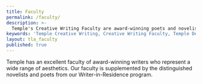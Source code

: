 ```yaml
---
title: Faculty
permalink: /faculty/
description: >-
  Temple's Creative Writing Faculty are award-winning poets and novelists. They are supplemented by acclaimed Writers-in-Residence.
keywords: 'Temple Creative Writing, Creative Writing Faculty, Temple Department of English'
layout: tla_faculty
published: true
---
```

Temple has an excellent faculty of award-winning writers who represent a wide range of aesthetics. Our faculty is supplemented by the distinguished novelists and poets from our Writer-in-Residence program.
